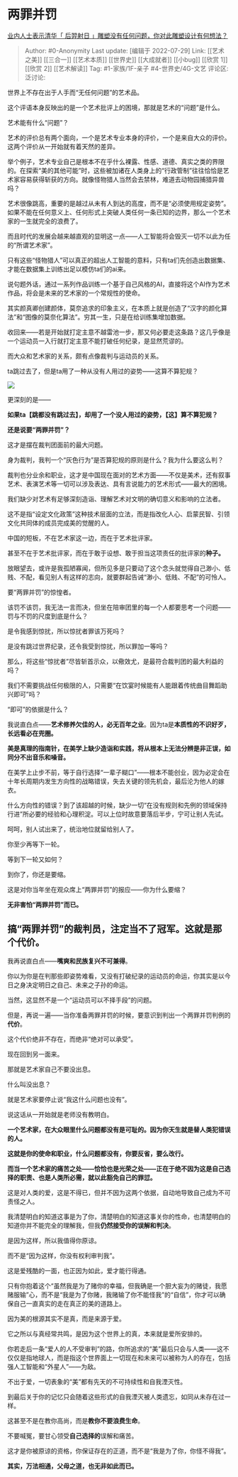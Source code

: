 # 两罪并罚
[业内人士表示清华「 后羿射日 」雕塑没有任何问题，你对此雕塑设计有何想法？](https://www.zhihu.com/question/545467758/answer/2597981018)

> Author: #0-Anonymity
> Last update: [编辑于 2022-07-29]
> Link: [[艺术之美]] [[三合一]] [[艺术本质]] [[世界史]] [[大成就者]] [[小bug]] [[欣赏 1]] [[欣赏 2]] [[艺术解读]]
> Tag: #1-家族/1F-亲子 #4-世界史/4G-文艺
> 评论区:
> 泛讨论:

世界上不存在出于人手而“无任何问题”的艺术品。

这个评语本身反映出的是一个艺术批评上的困境，那就是艺术的“问题”是什么。

艺术能有什么“问题”？

艺术的评价总有两个面向，一个是艺术专业本身的评价，一个是来自大众的评价。这两个评价从一开始就有着天然的差异。

举个例子，艺术专业自己是根本不在乎什么裸露、性感、道德、真实之类的界限的。在探索“美的其他可能”时，这些被加诸在人类身上的“行政管制”往往恰恰是艺术家容易获得斩获的方向。就像怪物猎人当然会去禁林，难道去动物园捕猎异兽吗？

艺术很像跳高，重要的是越过从未有人到达的高度，而不是“必须使用规定姿势”。如果不能在任何意义上、任何形式上突破人类任何一条已知的边界，那么一个艺术家的一生就完全的浪费了。

而且时代的发展会越来越直观的显明这一点——人工智能将会毁灭一切不以此为任的“所谓艺术家”。

只有这些“怪物猎人”可以真正的超出人工智能的意料，只有ta们先创造出数据集、才能在数据集上训练出足以模仿ta们的ai来。

说句题外话，通过一系列作品训练一个基于自己风格的AI，直接将这个AI作为艺术作品，将会是未来的艺术家的一个常规性的使命。

其实颜真卿创建颜体，莫奈追求的印象主义，在本质上就是创造了“汉字的颜化算法”和“图像的莫奈化算法”。穷其一生，只是在给训练集增加数据。

收回来——若是开始就打定主意不越雷池一步，那又何必要走这条路？这几乎像是一个运动员一入行就打定主意不能打破任何纪录，是显然荒谬的。

而大众和艺术家的关系，颇有点像裁判与运动员的关系。

ta跳过去了，但是ta用了一种从没有人用过的姿势——这算不算犯规？

![](https://picx.zhimg.com/50/v2-fa235a296b5cd112d3f6baf1bf2f3f28_720w.jpg?source=1940ef5c)

更深刻的是——

**如果ta【跳都没有跳过去】，却用了一个没人用过的姿势，【这】算不算犯规？**

**还是说要“两罪并罚”？**

这才是摆在裁判团面前的最大问题。

身为裁判，我判一个“灰色行为”是否算犯规的原则是什么？我为什么要这么判？

裁判也分业余和职业，这才是中国现在面对的艺术方面——不仅是美术，还有叙事艺术、表演艺术等一切可以涉及表达、具有言说能力的艺术形式——最大的困境。

我们缺少对艺术有足够深刻造诣、理解艺术对文明的确切意义和影响的立法者。

这不是指“设定文化政策”这种技术层面的立法，而是指改化人心、启蒙民智、引领文化共同体的成员完成美的觉醒的人。

中国的短板，不在艺术家这一边，而在于艺术批评家。

甚至不在于艺术批评家，而在于敢于设想、敢于担当这项责任的批评家的**种子。**

放眼望去，或许是我孤陋寡闻，但所见多是只要动了这个念头就觉得自己渺小、低贱、不配，看见别人有这样的志向，就要群起告诫“渺小、低贱、不配”的可怜人。

要“两罪并罚”的惊惶者。

该罚不该罚，我无法一言而决，但坐在陪审团里的每一个人都要思考一个问题——罚与不罚的尺度到底是什么？

是令我感到惊扰，所以惊扰者罪该万死吗？

是没有跳过世界纪录，还令我受到惊扰，所以罪加一等吗？

那么，将这些“惊扰者”尽皆斩首示众，以儆效尤，是最符合裁判团的最大利益的吗？

我们不需要挑战任何极限的人，只需要“在饮宴时候能有人能跟着传统曲目舞蹈助兴即可”吗？

“即可”的依据是什么？

我说直白点——**艺术修养欠佳的人，必无百年之业**。因为ta是**本质性的不识好歹，长远看必在兜圈。**

**美是真理的指南针，在美学上缺少造诣和实践，将从根本上无法分辨是非正误，如同分不出音乐和噪音。**

在美学上止步不前，等于自行选择“一辈子糊口”——根本不能创业，因为必定会在十年长周期内发生方向性的战略错误，失去关键的领先机会，最后沦为他人的嫁衣。

什么方向性的错误？到了该超越的时候，缺少一切“在没有规则和先例的领域保持行进”所必要的经验和心理积淀。可以上位时故意要落后半步，宁可让别人先试。

呵呵，别人试出来了，统治地位就留给别人了。

你至少再等下一轮。

等到下一轮又如何？

到你了，你还是要缩。

这是对你当年坐在观众席上“两罪并罚”的报应——你为什么要缩？

**无非害怕“两罪并罚”而已。**

## 搞“两罪并罚”的裁判员，注定当不了冠军。这就是那个代价。

我再说直白点——**嘴爽和民族复兴不可兼得**。

你以为你是在判那些即姿势难看，又没有打破纪录的运动员的命运，你其实是以今日之身决定明日之自己、未来之子孙的命运。

当然，这显然不是一个“运动员可以不择手段”的问题。

但是，再说一遍——当你准备两罪并罚的时候，要意识到判出一个两罪并罚判例的**代价**。

这个代价绝非不存在，而绝非“绝对可以承受”。

现在回到另一面来。

那就是艺术家自己不要没出息。

什么叫没出息？

就是艺术家要停止说“我这什么问题也没有”。

说这话从一开始就是老师没有教明白。

**一个艺术家，在大众眼里什么问题都没有是可耻的。因为你天生就是替人类犯错误的人。**

**这就是你的使命和职业，什么问题都没有，你要反省，要么改行。**

**而当一个艺术家的痛苦之处——恰恰也是光荣之处——正在于绝不因为这是自己选择的职责、也是人类所必需，就以此豁免自己的罪愆。**

这是对人类的爱，这是不得已，但并不因为这两个依据，自动地导致自己成为不可责怪之人。

我清楚明白的知道这事是为了你，清楚明白的知道这事关你的性命，也清楚明白的知道你并不能完全的理解我，但我**仍然接受你的误解和判决**。

是因为这样，所以我值得你原谅。

而不是“因为这样，你没有权利审判我”。

这是爱残酷的一面，也正因为如此，爱才能行得通。

只有你抱着这个“虽然我是为了赌你的幸福，但我确是一个胆大妄为的赌徒，我愿赌服输”心，而不是“我是为了你赌，我赌输了你不能怪我”的“自信”，你才可以确保自己一直真实的走在真正的美的道路上。

因为美的根源其实不是真，而是来源于爱。

它之所以与真经常共鸣，是因为这个世界上的真，本来就是爱所安排的。

你若走后一条“爱人的人不受审判”的路，你所追求的“美”最后只会与人类——这不仅仅是指地球人，而是指这个世界面上一切现在和未来可以被称为人的存在，包括强人工智能和“外星人”——为敌。

不出于爱，一切表象的“美”都有先天的不可持续性和自我湮灭性。

到最后关于你的记忆只会随着这些形式的自我湮灭被人类遗忘，如同从未存在过一样。

这甚至不是在教你高尚，而是**教你不要浪费生命**。

不要喊冤，要甘心领受**自己选择的**误解和痛苦。

这才是你被原谅的资格，你保证存在的正道，而不是“我是为了你，你怪不得我”。

**其实，万法相通，父母之道，也无非如此而已。**
